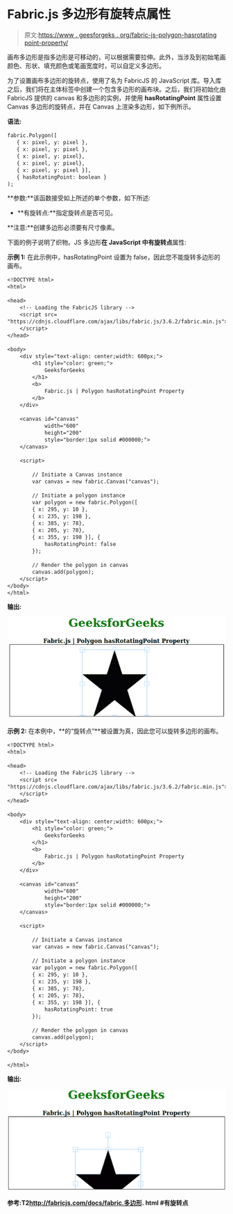 # Fabric.js 多边形有旋转点属性

> 原文:[https://www . geesforgeks . org/fabric-js-polygon-hasrotating point-property/](https://www.geeksforgeeks.org/fabric-js-polygon-hasrotatingpoint-property/)

画布多边形是指多边形是可移动的，可以根据需要拉伸。此外，当涉及到初始笔画颜色、形状、填充颜色或笔画宽度时，可以自定义多边形。

为了设置画布多边形的旋转点，使用了名为 FabricJS 的 JavaScript 库。导入库之后，我们将在主体标签中创建一个包含多边形的画布块。之后，我们将初始化由 FabricJS 提供的 canvas 和多边形的实例，并使用 **hasRotatingPoint** 属性设置 Canvas 多边形的旋转点，并在 Canvas 上渲染多边形，如下例所示。

**语法:**

```
fabric.Polygon([
   { x: pixel, y: pixel },
   { x: pixel, y: pixel },
   { x: pixel, y: pixel},
   { x: pixel, y: pixel},
   { x: pixel, y: pixel }],
   { hasRotatingPoint: boolean }
);

```

**参数:**该函数接受如上所述的单个参数，如下所述:

*   **有旋转点:**指定旋转点是否可见。

**注意:**创建多边形必须要有尺寸像素。

下面的例子说明了织物。JS 多边形**在 JavaScript 中有旋转点**属性:

**示例 1:** 在此示例中，hasRotatingPoint 设置为 false，因此您不能旋转多边形的画布。

```
<!DOCTYPE html> 
<html> 

<head> 
    <!-- Loading the FabricJS library -->
    <script src= 
"https://cdnjs.cloudflare.com/ajax/libs/fabric.js/3.6.2/fabric.min.js"> 
    </script> 
</head> 

<body> 
    <div style="text-align: center;width: 600px;"> 
        <h1 style="color: green;"> 
            GeeksforGeeks 
        </h1> 
        <b> 
            Fabric.js | Polygon hasRotatingPoint Property 
        </b> 
    </div> 

    <canvas id="canvas"
            width="600"
            height="200"
            style="border:1px solid #000000;"> 
    </canvas> 

    <script> 

        // Initiate a Canvas instance 
        var canvas = new fabric.Canvas("canvas"); 

        // Initiate a polygon instance 
        var polygon = new fabric.Polygon([ 
        { x: 295, y: 10 }, 
        { x: 235, y: 198 }, 
        { x: 385, y: 78}, 
        { x: 205, y: 78}, 
        { x: 355, y: 198 }], { 
            hasRotatingPoint: false
        }); 

        // Render the polygon in canvas 
        canvas.add(polygon); 
    </script> 
</body> 
</html>
```

**输出:**

![](img/48bc8536bc978c0a50bb08139f518fb5.png)

**示例 2:** 在本例中，**的“旋转点”**被设置为真，因此您可以旋转多边形的画布。

```
<!DOCTYPE html> 
<html> 

<head> 
    <!-- Loading the FabricJS library -->
    <script src= 
"https://cdnjs.cloudflare.com/ajax/libs/fabric.js/3.6.2/fabric.min.js"> 
    </script> 
</head> 

<body> 
    <div style="text-align: center;width: 600px;"> 
        <h1 style="color: green;"> 
            GeeksforGeeks 
        </h1> 
        <b> 
            Fabric.js | Polygon hasRotatingPoint Property 
        </b> 
    </div> 

    <canvas id="canvas"
            width="600"
            height="200"
            style="border:1px solid #000000;"> 
    </canvas> 

    <script> 

        // Initiate a Canvas instance 
        var canvas = new fabric.Canvas("canvas"); 

        // Initiate a polygon instance 
        var polygon = new fabric.Polygon([ 
        { x: 295, y: 10 }, 
        { x: 235, y: 198 }, 
        { x: 385, y: 78}, 
        { x: 205, y: 78}, 
        { x: 355, y: 198 }], { 
            hasRotatingPoint: true
        }); 

        // Render the polygon in canvas 
        canvas.add(polygon); 
    </script> 
</body> 

</html>
```

**输出:**

![](img/562c8297219877d7f58694914c206ff8.png)

**参考:**T2**http://fabricjs.com/docs/fabric.多边形. html #有旋转点**